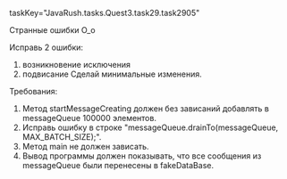 taskKey="JavaRush.tasks.Quest3.task29.task2905"

Странные ошибки О_о

Исправь 2 ошибки:
1) возникновение исключения
2) подвисание
Сделай минимальные изменения.


Требования:
1.	Метод startMessageCreating должен без зависаний добавлять в messageQueue 100000 элементов.
2.	Исправь ошибку в строке "messageQueue.drainTo(messageQueue, MAX_BATCH_SIZE);".
3.	Метод main не должен зависать.
4.	Вывод программы должен показывать, что все сообщения из messageQueue были перенесены в fakeDataBase.


